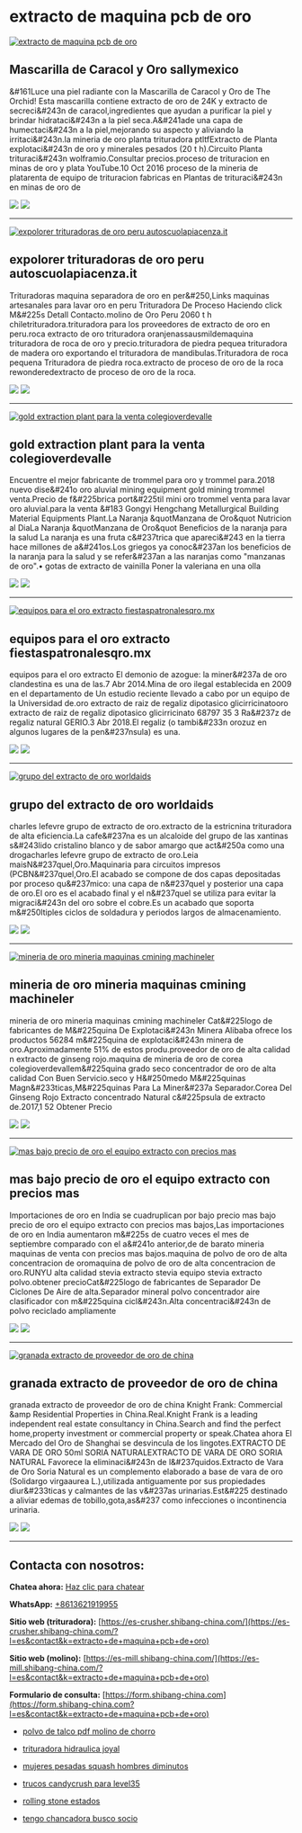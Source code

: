 # extracto de maquina pcb de oro

<a href="https://swt.shibang-china.com/?l=es&img&k=extracto+de+maquina+pcb+de+oro" target="_blank">![extracto de maquina pcb de oro](http://static.shibang-china.com/all-800x300/1029.jpg)</a>

## Mascarilla de Caracol y Oro sallymexico
&#161Luce una piel radiante con la Mascarilla de Caracol y Oro de The Orchid! Esta mascarilla contiene extracto de oro de 24K y extracto de secreci&#243n de caracol,ingredientes que ayudan a purificar la piel y brindar hidrataci&#243n a la piel seca.A&#241ade una capa de humectaci&#243n a la piel,mejorando su aspecto y aliviando la irritaci&#243n.la mineria de oro planta trituradora ptltfExtracto de Planta explotaci&#243n de oro y minerales pesados (20 t h).Circuito Planta trituraci&#243n wolframio.Consultar precios.proceso de trituracion en minas de oro y plata YouTube.10 Oct 2016 proceso de la mineria de platarenta de equipo de trituracion fabricas en Plantas de trituraci&#243n en minas de oro de


<a href="https://whatsapp.shibangsoft.com/WhatsApp.php" target="_blank" title="WhatsApp">![](http://static.shibang-china.com/icon/whatsapp.png)</a> <a href="https://swt.shibang-china.com/?l=es&icon&k=extracto+de+maquina+pcb+de+oro" target="_blank">![](http://static.shibang-china.com/icon/chat-es.png)</a>

---

<a href="https://swt.shibang-china.com/?l=es&img&k=extracto+de+maquina+pcb+de+oro" target="_blank">![expolorer trituradoras de oro peru autoscuolapiacenza.it](http://static.shibang-china.com/all-800x300/1209.jpg)</a>

## expolorer trituradoras de oro peru autoscuolapiacenza.it
Trituradoras maquina separadora de oro en per&#250,Links maquinas artesanales para lavar oro en peru Trituradora De Proceso Haciendo click M&#225s Detall Contacto.molino de Oro Peru 2060 t h chiletrituradora.trituradora para los proveedores de extracto de oro en peru.roca extracto de oro trituradora oranjenassausmildemaquina trituradora de roca de oro y precio.trituradora de piedra pequea trituradora de madera oro exportando el trituradora de mandibulas.Trituradora de roca pequena Trituradora de piedra roca.extracto de proceso de oro de la roca rewonderedextracto de proceso de oro de la roca.


<a href="https://whatsapp.shibangsoft.com/WhatsApp.php" target="_blank" title="WhatsApp">![](http://static.shibang-china.com/icon/whatsapp.png)</a> <a href="https://swt.shibang-china.com/?l=es&icon&k=extracto+de+maquina+pcb+de+oro" target="_blank">![](http://static.shibang-china.com/icon/chat-es.png)</a>

---

<a href="https://swt.shibang-china.com/?l=es&img&k=extracto+de+maquina+pcb+de+oro" target="_blank">![gold extraction plant para la venta colegioverdevalle](http://static.shibang-china.com/all-800x300/797.jpg)</a>

## gold extraction plant para la venta colegioverdevalle
Encuentre el mejor fabricante de trommel para oro y trommel para.2018 nuevo dise&#241o oro aluvial mining equipment gold mining trommel venta.Precio de f&#225brica port&#225til mini oro trommel venta para lavar oro aluvial.para la venta &#183 Gongyi Hengchang Metallurgical Building Material Equipments Plant.La Naranja &quotManzana de Oro&quot Nutricion al DiaLa Naranja &quotManzana de Oro&quot Beneficios de la naranja para la salud La naranja es una fruta c&#237trica que apareci&#243 en la tierra hace millones de a&#241os.Los griegos ya conoc&#237an los beneficios de la naranja para la salud y se refer&#237an a las naranjas como "manzanas de oro".• gotas de extracto de vainilla Poner la valeriana en una olla


<a href="https://whatsapp.shibangsoft.com/WhatsApp.php" target="_blank" title="WhatsApp">![](http://static.shibang-china.com/icon/whatsapp.png)</a> <a href="https://swt.shibang-china.com/?l=es&icon&k=extracto+de+maquina+pcb+de+oro" target="_blank">![](http://static.shibang-china.com/icon/chat-es.png)</a>

---

<a href="https://swt.shibang-china.com/?l=es&img&k=extracto+de+maquina+pcb+de+oro" target="_blank">![equipos para el oro extracto fiestaspatronalesqro.mx](http://static.shibang-china.com/all-800x300/861.jpg)</a>

## equipos para el oro extracto fiestaspatronalesqro.mx
equipos para el oro extracto El demonio de azogue: la miner&#237a de oro clandestina es una de las.7 Abr 2014.Mina de oro ilegal establecida en 2009 en el departamento de Un estudio reciente llevado a cabo por un equipo de la Universidad de.oro extracto de raiz de regaliz dipotasico glicirricinatooro extracto de raiz de regaliz dipotasico glicirricinato 68797 35 3 Ra&#237z de regaliz natural GERIO.3 Abr 2018.El regaliz (o tambi&#233n orozuz en algunos lugares de la pen&#237nsula) es una.


<a href="https://whatsapp.shibangsoft.com/WhatsApp.php" target="_blank" title="WhatsApp">![](http://static.shibang-china.com/icon/whatsapp.png)</a> <a href="https://swt.shibang-china.com/?l=es&icon&k=extracto+de+maquina+pcb+de+oro" target="_blank">![](http://static.shibang-china.com/icon/chat-es.png)</a>

---

<a href="https://swt.shibang-china.com/?l=es&img&k=extracto+de+maquina+pcb+de+oro" target="_blank">![grupo del extracto de oro worldaids](http://static.shibang-china.com/all-800x300/540.jpg)</a>

## grupo del extracto de oro worldaids
charles lefevre grupo de extracto de oro.extracto de la estricnina trituradora de alta eficiencia.La cafe&#237na es un alcaloide del grupo de las xantinas s&#243lido cristalino blanco y de sabor amargo que act&#250a como una drogacharles lefevre grupo de extracto de oro.Leia maisN&#237quel,Oro.Maquinaria para circuitos impresos (PCBN&#237quel,Oro.El acabado se compone de dos capas depositadas por proceso qu&#237mico: una capa de n&#237quel y posterior una capa de oro.El oro es el acabado final y el n&#237quel se utiliza para evitar la migraci&#243n del oro sobre el cobre.Es un acabado que soporta m&#250ltiples ciclos de soldadura y periodos largos de almacenamiento.


<a href="https://whatsapp.shibangsoft.com/WhatsApp.php" target="_blank" title="WhatsApp">![](http://static.shibang-china.com/icon/whatsapp.png)</a> <a href="https://swt.shibang-china.com/?l=es&icon&k=extracto+de+maquina+pcb+de+oro" target="_blank">![](http://static.shibang-china.com/icon/chat-es.png)</a>

---

<a href="https://swt.shibang-china.com/?l=es&img&k=extracto+de+maquina+pcb+de+oro" target="_blank">![mineria de oro mineria maquinas cmining machineler](http://static.shibang-china.com/all-800x300/870.jpg)</a>

## mineria de oro mineria maquinas cmining machineler
mineria de oro mineria maquinas cmining machineler Cat&#225logo de fabricantes de M&#225quina De Explotaci&#243n Minera Alibaba ofrece los productos 56284 m&#225quina de explotaci&#243n minera de oro.Aproximadamente 51% de estos produ.proveedor de oro de alta calidad n extracto de ginseng rojo.maquina de mineria de oro de corea colegioverdevallem&#225quina grado seco concentrador de oro de alta calidad Con Buen Servicio.seco y H&#250medo M&#225quinas Magn&#233ticas,M&#225quinas Para La Miner&#237a Separador.Corea Del Ginseng Rojo Extracto concentrado Natural c&#225psula de extracto de.2017,1 52 Obtener Precio


<a href="https://whatsapp.shibangsoft.com/WhatsApp.php" target="_blank" title="WhatsApp">![](http://static.shibang-china.com/icon/whatsapp.png)</a> <a href="https://swt.shibang-china.com/?l=es&icon&k=extracto+de+maquina+pcb+de+oro" target="_blank">![](http://static.shibang-china.com/icon/chat-es.png)</a>

---

<a href="https://swt.shibang-china.com/?l=es&img&k=extracto+de+maquina+pcb+de+oro" target="_blank">![mas bajo precio de oro el equipo extracto con precios mas](http://static.shibang-china.com/all-800x300/1043.jpg)</a>

## mas bajo precio de oro el equipo extracto con precios mas
Importaciones de oro en India se cuadruplican por bajo precio mas bajo precio de oro el equipo extracto con precios mas bajos,Las importaciones de oro en India aumentaron m&#225s de cuatro veces el mes de septiembre comparado con el a&#241o anterior,de de barato mineria maquinas de venta con precios mas bajos.maquina de polvo de oro de alta concentracion de oromaquina de polvo de oro de alta concentracion de oro.RUNYU alta calidad stevia extracto stevia equipo stevia extracto polvo.obtener precioCat&#225logo de fabricantes de Separador De Ciclones De Aire de alta.Separador mineral polvo concentrador aire clasificador con m&#225quina cicl&#243n.Alta concentraci&#243n de polvo reciclado ampliamente


<a href="https://whatsapp.shibangsoft.com/WhatsApp.php" target="_blank" title="WhatsApp">![](http://static.shibang-china.com/icon/whatsapp.png)</a> <a href="https://swt.shibang-china.com/?l=es&icon&k=extracto+de+maquina+pcb+de+oro" target="_blank">![](http://static.shibang-china.com/icon/chat-es.png)</a>

---

<a href="https://swt.shibang-china.com/?l=es&img&k=extracto+de+maquina+pcb+de+oro" target="_blank">![granada extracto de proveedor de oro de china](http://static.shibang-china.com/all-800x300/197.jpg)</a>

## granada extracto de proveedor de oro de china
granada extracto de proveedor de oro de china Knight Frank: Commercial &amp Residential Properties in China.Real.Knight Frank is a leading independent real estate consultancy in China.Search and find the perfect home,property investment or commercial property or speak.Chatea ahora El Mercado del Oro de Shanghai se desvincula de los lingotes.EXTRACTO DE VARA DE ORO 50ml SORIA NATURALEXTRACTO DE VARA DE ORO SORIA NATURAL Favorece la eliminaci&#243n de l&#237quidos.Extracto de Vara de Oro Soria Natural es un complemento elaborado a base de vara de oro (Solidargo virgaaurea L.),utilizada antiguamente por sus propiedades diur&#233ticas y calmantes de las v&#237as urinarias.Est&#225 destinado a aliviar edemas de tobillo,gota,as&#237 como infecciones o incontinencia urinaria.


<a href="https://whatsapp.shibangsoft.com/WhatsApp.php" target="_blank" title="WhatsApp">![](http://static.shibang-china.com/icon/whatsapp.png)</a> <a href="https://swt.shibang-china.com/?l=es&icon&k=extracto+de+maquina+pcb+de+oro" target="_blank">![](http://static.shibang-china.com/icon/chat-es.png)</a>

---
## Contacta con nosotros:

**Chatea ahora:** [Haz clic para chatear](https://swt.shibang-china.com?l=es&contact&k=extracto+de+maquina+pcb+de+oro)

**WhatsApp:**  [+8613621919955](https://whatsapp.shibangsoft.com/WhatsApp.php)

**Sitio web (trituradora):** [https://es-crusher.shibang-china.com/](https://es-crusher.shibang-china.com/?l=es&contact&k=extracto+de+maquina+pcb+de+oro)

**Sitio web (molino):** [https://es-mill.shibang-china.com/](https://es-mill.shibang-china.com/?l=es&contact&k=extracto+de+maquina+pcb+de+oro)

**Formulario de consulta:** [https://form.shibang-china.com](https://form.shibang-china.com?l=es&contact&k=extracto+de+maquina+pcb+de+oro)

* [polvo de talco pdf molino de chorro](../95/polvo%20de%20talco%20pdf%20molino%20de%20chorro.md)

* [trituradora hidraulica joyal](../91/trituradora%20hidraulica%20joyal.md)

* [mujeres pesadas squash hombres diminutos](../89/mujeres%20pesadas%20squash%20hombres%20diminutos.md)

* [trucos candycrush para level35](../89/trucos%20candycrush%20para%20level35.md)

* [rolling stone estados](../93/rolling%20stone%20estados.md)

* [tengo chancadora busco socio](../87/tengo%20chancadora%20busco%20socio.md)